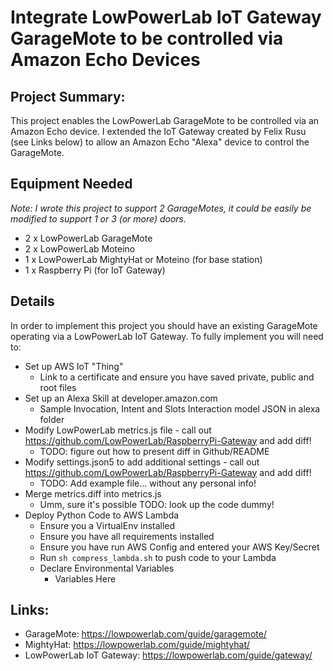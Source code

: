 # Integrate LowPowerLab IoT Gateway GarageMote to be controlled via Amazon Echo Devices

## Project Summary:

This project enables the LowPowerLab GarageMote to be controlled via an Amazon Echo device.  I extended the IoT Gateway created by Felix Rusu (see Links below) to allow an Amazon Echo "Alexa" device to control the GarageMote.

## Equipment Needed
*Note: I wrote this project to support 2 GarageMotes, it could be easily be modified to support 1 or 3 (or more) doors.*
* 2 x LowPowerLab GarageMote
* 2 x LowPowerLab Moteino
* 1 x LowPowerLab MightyHat or Moteino (for base station)
* 1 x Raspberry Pi (for IoT Gateway)

## Details

In order to implement this project you should have an existing GarageMote operating via a LowPowerLab IoT Gateway.  To fully implement you will need to:
* Set up AWS IoT "Thing"
  * Link to a certificate and ensure you have saved private, public and root files
* Set up an Alexa Skill at developer.amazon.com
  * Sample Invocation, Intent and Slots Interaction model JSON in alexa folder
* Modify LowPowerLab metrics.js file - call out https://github.com/LowPowerLab/RaspberryPi-Gateway and add diff!
  * TODO: figure out how to present diff in Github/README
* Modify settings.json5 to add additional settings - call out https://github.com/LowPowerLab/RaspberryPi-Gateway and add diff!
  * TODO: Add example file... without any personal info!
* Merge metrics.diff into metrics.js
  * Umm, sure it's possible TODO: look up the code dummy!
* Deploy Python Code to AWS Lambda
  * Ensure you a VirtualEnv installed 
  * Ensure you have all requirements installed
  * Ensure you have run AWS Config and entered your AWS Key/Secret
  * Run `sh compress_lambda.sh` to push code to your Lambda
  * Declare Environmental Variables
    * Variables Here

## Links:
* GarageMote: https://lowpowerlab.com/guide/garagemote/
* MightyHat: https://lowpowerlab.com/guide/mightyhat/
* LowPowerLab IoT Gateway: https://lowpowerlab.com/guide/gateway/

